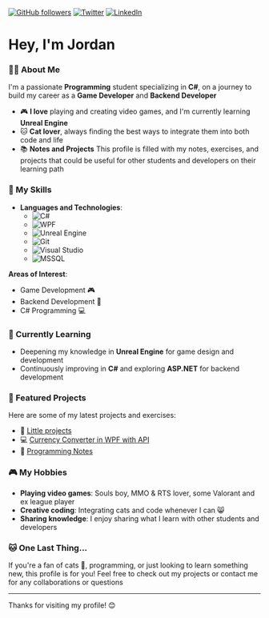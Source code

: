 [![GitHub followers](https://img.shields.io/github/followers/jtokz?label=Follow&style=social)](https://github.com/jtokz)
[![Twitter](https://img.shields.io/twitter/follow/jtokz_?style=social)](https://twitter.com/jtokz_)
[![LinkedIn](https://img.shields.io/badge/LinkedIn-Professional%20Profile-blue)](https://www.linkedin.com/in/jtokz/)
# Hey, I'm Jordan

### 👨‍💻 About Me
I'm a passionate **Programming** student specializing in **C#**, on a journey to build my career as a **Game Developer** and **Backend Developer**

- 🎮 **I love** playing and creating video games, and I'm currently learning **Unreal Engine**
- 🐱 **Cat lover**, always finding the best ways to integrate them into both code and life
- 📚 **Notes and Projects** This profile is filled with my notes, exercises, and projects that could be useful for other students and developers on their learning path

### 🚀 My Skills
- **Languages and Technologies**:
  - ![C#](https://img.shields.io/badge/C%23-239120?style=flat&logo=c-sharp&logoColor=white)
  - ![WPF](https://img.shields.io/badge/WPF-5C2D91?style=flat&logo=.net&logoColor=white)
  - ![Unreal Engine](https://img.shields.io/badge/Unreal%20Engine-0E1128?style=flat&logo=unreal-engine&logoColor=white)
  - ![Git](https://img.shields.io/badge/-Git-F05032?style=flat&logo=git&logoColor=white)
  - ![Visual Studio](https://img.shields.io/badge/Visual%20Studio-5C2D91?style=flat&logo=visual-studio&logoColor=white)
  - ![MSSQL](https://img.shields.io/badge/MSSQL-CC2927?style=flat&logo=microsoft-sql-server&logoColor=white)
  
**Areas of Interest**:
  - Game Development 🎮
  - Backend Development 🔧
  - C# Programming 💻

### 🌱 Currently Learning
- Deepening my knowledge in **Unreal Engine** for game design and development
- Continuously improving in **C#** and exploring **ASP.NET** for backend development

### 📂 Featured Projects
Here are some of my latest projects and exercises:
- 🚀 [Little projects](https://github.com/jtokz/PersonalProjects)
- 💻 [Currency Converter in WPF with API](https://github.com/jtokz/currency-converter-with-wpf-csharp-and-api)
- 📘 [Programming Notes](https://github.com/jtokz/Notes)

### 🎮 My Hobbies
- **Playing video games**: Souls boy, MMO & RTS lover, some Valorant and ex league player
- **Creative coding**: Integrating cats and code whenever I can 😸
- **Sharing knowledge**: I enjoy sharing what I learn with other students and developers

### 🐱 One Last Thing...
If you're a fan of cats 🐾, programming, or just looking to learn something new, this profile is for you! Feel free to check out my projects or contact me for any collaborations or questions

---

Thanks for visiting my profile! 😊
